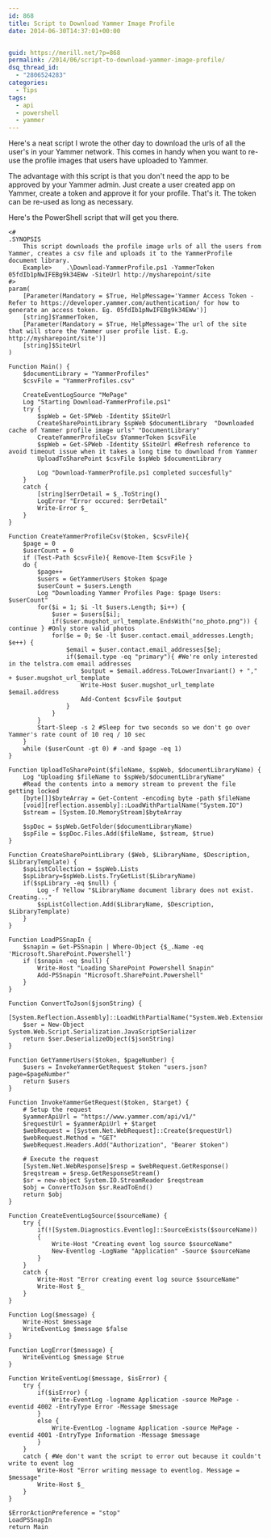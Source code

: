 ```yaml
---
id: 868
title: Script to Download Yammer Image Profile
date: 2014-06-30T14:37:01+00:00


guid: https://merill.net/?p=868
permalink: /2014/06/script-to-download-yammer-image-profile/
dsq_thread_id:
  - "2806524283"
categories:
  - Tips
tags:
  - api
  - powershell
  - yammer
---
```

Here's a neat script I wrote the other day to download the urls of all the user's in your Yammer network. This comes in handy when you want to re-use the profile images that users have uploaded to Yammer.

The advantage with this script is that you don't need the app to be approved by your Yammer admin. Just create a user created app on Yammer, create a token and approve it for your profile. That's it. The token can be re-used as long as necessary.

Here's the PowerShell script that will get you there.

	<#
	.SYNOPSIS
		This script downloads the profile image urls of all the users from Yammer, creates a csv file and uploads it to the YammerProfile document library.
		Example> 	.\Download-YammerProfile.ps1 -YammerToken 05fdIb1pNwIFEBg9k34EWw -SiteUrl http://mysharepoint/site
	#>
	param(
		[Parameter(Mandatory = $True, HelpMessage='Yammer Access Token - Refer to https://developer.yammer.com/authentication/ for how to generate an access token. Eg. 05fdIb1pNwIFEBg9k34EWw')]
		[string]$YammerToken,
		[Parameter(Mandatory = $True, HelpMessage='The url of the site that will store the Yammer user profile list. E.g. http://mysharepoint/site')]
		[string]$SiteUrl
	)

	Function Main() {
		$documentLibrary = "YammerProfiles"
		$csvFile = "YammerProfiles.csv"
		
		CreateEventLogSource "MePage"
		Log "Starting Download-YammerProfile.ps1"
		try {
			$spWeb = Get-SPWeb -Identity $SiteUrl
			CreateSharePointLibrary $spWeb $documentLibrary  "Downloaded cache of Yammer profile image urls" "DocumentLibrary"
			CreateYammerProfileCsv $YammerToken $csvFile
			$spWeb = Get-SPWeb -Identity $SiteUrl #Refresh reference to avoid timeout issue when it takes a long time to download from Yammer
			UploadToSharePoint $csvFile $spWeb $documentLibrary
			
			Log "Download-YammerProfile.ps1 completed succesfully"
		}
		catch {
			[string]$errDetail = $_.ToString()
			LogError "Error occured: $errDetail"
			Write-Error $_
		}
	}

	Function CreateYammerProfileCsv($token, $csvFile){
		$page = 0
		$userCount = 0
		if (Test-Path $csvFile){ Remove-Item $csvFile }
		do {
			$page++		
			$users = GetYammerUsers $token $page
			$userCount = $users.Length
			Log "Downloading Yammer Profiles Page: $page Users: $userCount"
			for($i = 1; $i -lt $users.Length; $i++) {
				$user = $users[$i];			
				if($user.mugshot_url_template.EndsWith("no_photo.png")) { continue } #Only store valid photos			
				for($e = 0; $e -lt $user.contact.email_addresses.Length; $e++) {				
					$email = $user.contact.email_addresses[$e];
					if($email.type -eq "primary"){ #We're only interested in the telstra.com email addresses	
						$output = $email.address.ToLowerInvariant() + "," + $user.mugshot_url_template
						Write-Host $user.mugshot_url_template $email.address
						Add-Content $csvFile $output
					}
				}
			}
			Start-Sleep -s 2 #Sleep for two seconds so we don't go over Yammer's rate count of 10 req / 10 sec
		}
		while ($userCount -gt 0) # -and $page -eq 1)
	}

	Function UploadToSharePoint($fileName, $spWeb, $documentLibraryName) {
		Log "Uploading $fileName to $spWeb/$documentLibraryName"
		#Read the contents into a memory stream to prevent the file getting locked
		[byte[]]$byteArray = Get-Content -encoding byte -path $fileName	
		[void][reflection.assembly]::LoadWithPartialName("System.IO")
		$stream = [System.IO.MemoryStream]$byteArray

		$spDoc = $spWeb.GetFolder($documentLibraryName)
		$spFile = $spDoc.Files.Add($fileName, $stream, $true)
	}

	Function CreateSharePointLibrary ($Web, $LibraryName, $Description, $LibraryTemplate) {  
		$spListCollection = $spWeb.Lists   
		$spLibrary=$spWeb.Lists.TryGetList($LibraryName)
		if($spLibrary -eq $null) {
			Log -f Yellow "$LibraryName document library does not exist. Creating..."
			$spListCollection.Add($LibraryName, $Description, $LibraryTemplate)
		}
	}

	Function LoadPSSnapIn {
		$snapin = Get-PSSnapin | Where-Object {$_.Name -eq 'Microsoft.SharePoint.Powershell'}
		if ($snapin -eq $null) {
			Write-Host "Loading SharePoint Powershell Snapin"
			Add-PSSnapin "Microsoft.SharePoint.Powershell"
		}
	}

	Function ConvertToJson($jsonString) {
		[System.Reflection.Assembly]::LoadWithPartialName("System.Web.Extensions")
		$ser = New-Object System.Web.Script.Serialization.JavaScriptSerializer
		return $ser.DeserializeObject($jsonString)
	}

	Function GetYammerUsers($token, $pageNumber) {
		$users = InvokeYammerGetRequest $token "users.json?page=$pageNumber"
		return $users
	}

	Function InvokeYammerGetRequest($token, $target) { 
		# Setup the request
		$yammerApiUrl = "https://www.yammer.com/api/v1/"
		$requestUrl = $yammerApiUrl + $target
		$webRequest = [System.Net.WebRequest]::Create($requestUrl)
		$webRequest.Method = "GET"
		$webRequest.Headers.Add("Authorization", "Bearer $token")

		# Execute the request
		[System.Net.WebResponse]$resp = $webRequest.GetResponse()
		$reqstream = $resp.GetResponseStream()
		$sr = new-object System.IO.StreamReader $reqstream
		$obj = ConvertToJson $sr.ReadToEnd()
		return $obj
	}

	Function CreateEventLogSource($sourceName) {			
		try {
			if(![System.Diagnostics.Eventlog]::SourceExists($sourceName))
			{
				Write-Host "Creating event log source $sourceName"
				New-Eventlog -LogName "Application" -Source $sourceName
			}
		}
		catch {
			Write-Host "Error creating event log source $sourceName"			
			Write-Host $_
		}
	}

	Function Log($message) {
		Write-Host $message
		WriteEventLog $message $false
	}

	Function LogError($message) {	
		WriteEventLog $message $true    
	}

	Function WriteEventLog($message, $isError) {
		try {
			if($isError) {
				Write-EventLog -logname Application -source MePage -eventid 4002 -EntryType Error -Message $message
			}
			else {
				Write-EventLog -logname Application -source MePage -eventid 4001 -EntryType Information -Message $message
			}
		}
		catch { #We don't want the script to error out because it couldn't write to event log		
			Write-Host "Error writing message to eventlog. Message = $message"
			Write-Host $_
		}
	}

	$ErrorActionPreference = "stop"
	LoadPSSnapIn
	return Main